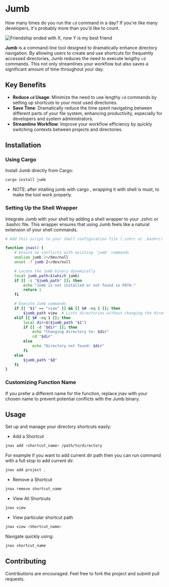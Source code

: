 # Jumb

How many times do you run the `cd` command in a day? If you're like many developers, it's probably more than you'd like to count.

![Friendship ended with X, now Y is my best friend](https://github.com/ChetanXpro/jump/assets/107798155/cfece286-e927-4616-b73d-0e68afa65df8)


**Jumb** is a command-line tool designed to dramatically enhance directory navigation. By allowing users to create and use shortcuts for frequently accessed directories, Jumb reduces the need to execute lengthy `cd` commands. This not only streamlines your workflow but also saves a significant amount of time throughout your day.


## Key Benefits

- **Reduce `cd` Usage**: Minimize the need to use lengthy `cd` commands by setting up shortcuts to your most used directories.
- **Save Time**: Dramatically reduce the time spent navigating between different parts of your file system, enhancing productivity, especially for developers and system administrators.
- **Streamline Workflow**: Improve your workflow efficiency by quickly switching contexts between projects and directories.

## Installation

### Using Cargo

Install Jumb directly from Cargo:

```bash
cargo install jumb
```

- NOTE: after intalling jumb with cargo , wrapping it with shell is must, to make the tool work properly.
### Setting Up the Shell Wrapper

Integrate Jumb with your shell by adding a shell wrapper to your .zshrc or .bashrc file. This wrapper ensures that using Jumb feels like a natural extension of your shell commands.

```bash
# Add this script to your shell configuration file (.zshrc or .bashrc)

function jnav() {
    # Ensure no conflicts with existing 'jumb' commands
    unalias jumb 2>/dev/null
    unset -f jumb 2>/dev/null

    # Locate the Jumb binary dynamically
    local jumb_path=$(which jumb)
    if [[ -z "$jumb_path" ]]; then
        echo "Jumb is not installed or not found in PATH."
        return 1
    fi

    # Execute Jumb commands
    if [[ "$1" == "view" ]] && [[ $# -eq 1 ]]; then
        $jumb_path view  # Lists directories without changing the directory
    elif [[ $# -eq 1 ]]; then
        local dir=$($jumb_path "$1")
        if [[ -d "$dir" ]]; then
            echo "Changing directory to: $dir"
            cd "$dir"
        else
            echo "Directory not found: $dir"
        fi
    else
        $jumb_path "$@"
    fi
}

```

### Customizing Function Name

If you prefer a different name for the function, replace jnav with your chosen name to prevent potential conflicts with the Jumb binary.


## Usage

Set up and manage your directory shortcuts easily:

- Add a Shortcut

```bash
jnav add <shortcut_name> /path/to/directory
```

For example if you want to add current dir path then you can run command with a full stop to add current dir.
```bash
jnav add project .
```

- Remove a Shortcut

```bash
jnav remove shortcut_name
```


- View All Shortcuts

```bash
jnav view
```

- View particular shortcut path

```bash
jnav view <Shortcut_name>
```


Navigate quickly using:

```bash
jnav shortcut_name
```


## Contributing
Contributions are encouraged. Feel free to fork the project and submit pull requests.
